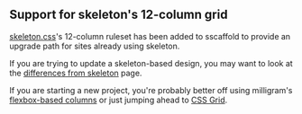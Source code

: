 ## Support for skeleton's 12-column grid

[skeleton.css](http://getskeleton.com/)'s 12-column ruleset has been added to sscaffold to provide an upgrade path for sites already using skeleton.

If you are trying to update a skeleton-based design, you may want to look at the [differences from skeleton](../../diff/skeleton/index.md) page.

If you are starting a new project, you're probably better off using milligram's [flexbox-based columns](../../sections/flexbox/index.md) or just jumping ahead to [CSS Grid](https://css-tricks.com/snippets/css/complete-guide-grid/).
